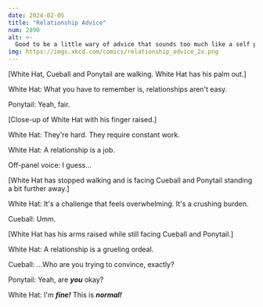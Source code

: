 ```yaml
---
date: 2024-02-05
title: "Relationship Advice"
num: 2890
alt: >-
  Good to be a little wary of advice that sounds too much like a self pep talk.
img: https://imgs.xkcd.com/comics/relationship_advice_2x.png
---
```

[White Hat, Cueball and Ponytail are walking. White Hat has his palm out.]

White Hat: What you have to remember is, relationships aren't easy.

Ponytail: Yeah, fair.

[Close-up of White Hat with his finger raised.]

White Hat: They're hard. They require constant work.

White Hat: A relationship is a job.

Off-panel voice: I guess...

[White Hat has stopped walking and is facing Cueball and Ponytail standing a bit further away.]

White Hat: It's a challenge that feels overwhelming. It's a crushing burden.

Cueball: Umm.

[White Hat has his arms raised while still facing Cueball and Ponytail.]

White Hat: A relationship is a grueling ordeal.

Cueball: ...Who are you trying to convince, exactly?

Ponytail: Yeah, are ***you*** okay?

White Hat: I'm ***fine!*** This is ***normal!***